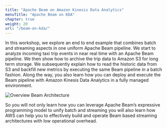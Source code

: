 ```yaml
---
title: "Apache Beam on Amazon Kinesis Data Analytics"
menuTitle: "Apache Beam on KDA"
chapter: true
weight: 20
url: "/beam-on-kda/"
---
```


In this workshop, we explore an end to end example that combines batch and streaming aspects in one uniform Apache Beam pipeline. We start to analyze incoming taxi trip events in near real time with an Apache Beam pipeline. We then show how to archive the trip data to Amazon S3 for long term storage. We subsequently explain how to read the historic data from S3 and backfill new metrics by executing the same Beam pipeline in a batch fashion. Along the way, you also learn how you can deploy and execute the Beam pipeline with Amazon Kinesis Data Analytics in a fully managed environment.

![Overview Beam Architecture](/images/beam-on-kda/overview-beamarchitecture.png)

So you will not only learn how you can leverage Apache Beam’s expressive programming model to unify batch and streaming you will also learn how AWS can help you to effectively build and operate Beam based streaming architectures with low operational overhead.
